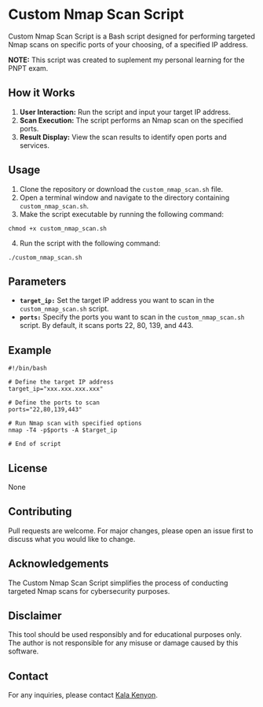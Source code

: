 # Custom Nmap Scan Script

<p>Custom Nmap Scan Script is a Bash script designed for performing targeted Nmap scans on specific ports of your choosing, of a specified IP address.</p>

<p><strong>NOTE:</strong> This script was created to suplement my personal learning for the PNPT exam.</p>

<h2>How it Works</h2>

<ol>
  <li><strong>User Interaction:</strong> Run the script and input your target IP address.</li>
  <li><strong>Scan Execution:</strong> The script performs an Nmap scan on the specified ports.</li>
  <li><strong>Result Display:</strong> View the scan results to identify open ports and services.</li>
</ol>

<h2>Usage</h2>

<ol>
  <li>Clone the repository or download the <code>custom_nmap_scan.sh</code> file.</li>
  <li>Open a terminal window and navigate to the directory containing <code>custom_nmap_scan.sh</code>.</li>
  <li>Make the script executable by running the following command:</li>
</ol>

<pre><code>chmod +x custom_nmap_scan.sh</code></pre>

<ol start="4">
  <li>Run the script with the following command:</li>
</ol>

<pre><code>./custom_nmap_scan.sh</code></pre>

<h2>Parameters</h2>

<ul>
  <li><strong><code>target_ip:</code></strong> Set the target IP address you want to scan in the <code>custom_nmap_scan.sh</code> script.</li>
  <li><strong><code>ports:</code></strong> Specify the ports you want to scan in the <code>custom_nmap_scan.sh</code> script. By default, it scans ports 22, 80, 139, and 443.</li>
</ul>

<h2>Example</h2>

<pre><code>#!/bin/bash

# Define the target IP address
target_ip="xxx.xxx.xxx.xxx"

# Define the ports to scan
ports="22,80,139,443"

# Run Nmap scan with specified options
nmap -T4 -p$ports -A $target_ip

# End of script
</code></pre>

<h2>License</h2>

<p>None</p>

<h2>Contributing</h2>

<p>Pull requests are welcome. For major changes, please open an issue first to discuss what you would like to change.</p>

<h2>Acknowledgements</h2>

<p>The Custom Nmap Scan Script simplifies the process of conducting targeted Nmap scans for cybersecurity purposes.</p>

<h2>Disclaimer</h2>

<p>This tool should be used responsibly and for educational purposes only. The author is not responsible for any misuse or damage caused by this software.</p>

<h2>Contact</h2>

<p>For any inquiries, please contact <a href="https://github.com/KalaKenyon">Kala Kenyon</a>.</p>
